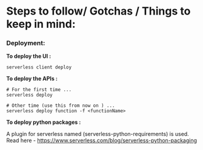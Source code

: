 # Steps to follow/ Gotchas / Things to keep in mind:

### Deployment:

**To deploy the UI :**

```shell
serverless client deploy
```

**To deploy the APIs :**
```shell
# For the first time ...
serverless deploy

# Other time (use this from now on ) ...
serverless deploy function -f <functionName>
```

**To deploy python packages :**

A plugin for serverless named (serverless-python-requirements) is used. 
Read here - https://www.serverless.com/blog/serverless-python-packaging
